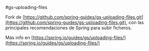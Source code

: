 #gs-uploading-files

Fork de [https://github.com/spring-guides/gs-uploading-files.git](https://github.com/spring-guides/gs-uploading-files.git), con las principales recomendaciones de Spring para subir ficheros. 

Más info en [https://spring.io/guides/gs/uploading-files/](https://spring.io/guides/gs/uploading-files/)